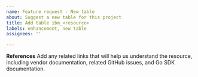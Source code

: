 ```yaml
---
name: Feature request - New table
about: Suggest a new table for this project
title: Add table ibm_<resource>
labels: enhancement, new table
assignees: ''

---
```


**References**
Add any related links that will help us understand the resource, including vendor documentation, related GitHub issues, and Go SDK documentation.
